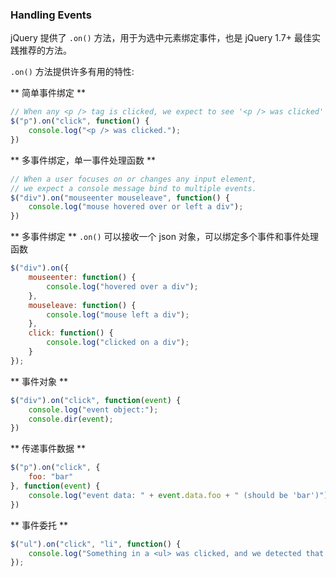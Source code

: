 ### Handling Events
jQuery 提供了 `.on()` 方法，用于为选中元素绑定事件，也是 jQuery 1.7+ 最佳实践推荐的方法。

`.on()` 方法提供许多有用的特性:

** 简单事件绑定 **

```javascript
// When any <p /> tag is clicked, we expect to see '<p /> was clicked' in the console'
$("p").on("click", function() {
    console.log("<p /> was clicked.");
})
```

** 多事件绑定，单一事件处理函数 **

```javascript
// When a user focuses on or changes any input element,
// we expect a console message bind to multiple events.
$("div").on("mouseenter mouseleave", function() {
    console.log("mouse hovered over or left a div");
})
```

** 多事件绑定 **
`.on()` 可以接收一个 json 对象，可以绑定多个事件和事件处理函数

```javascript
$("div").on({
    mouseenter: function() {
        console.log("hovered over a div");
    },
    mouseleave: function() {
        console.log("mouse left a div");
    },
    click: function() {
        console.log("clicked on a div");
    }
});
```

** 事件对象 **

```javascript
$("div").on("click", function(event) {
    console.log("event object:");
    console.dir(event);
})
```

** 传递事件数据 **

```javascript
$("p").on("click", {
    foo: "bar"
}, function(event) {
    console.log("event data: " + event.data.foo + " (should be 'bar')");
})
```

** 事件委托 **

```javascript
$("ul").on("click", "li", function() {
    console.log("Something in a <ul> was clicked, and we detected that it was an <li> element.");
});
```

